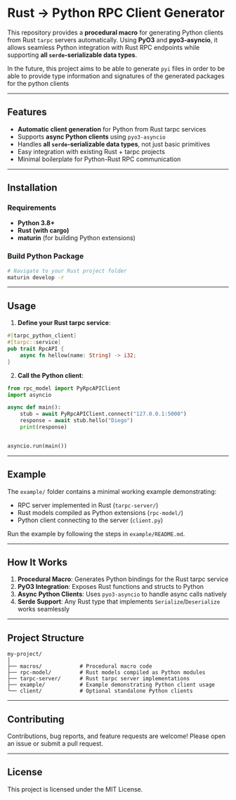 # Rust → Python RPC Client Generator

This repository provides a **procedural macro** for generating Python clients from Rust `tarpc` servers automatically. Using **PyO3** and **pyo3-asyncio**, it allows seamless Python integration with Rust RPC endpoints while supporting **all `serde`-serializable data types**.

In the future, this project aims to be able to generate `pyi` files in order to be able to provide type information and signatures of the generated packages for the python clients

---

## Features

* **Automatic client generation** for Python from Rust tarpc services
* Supports **async Python clients** using `pyo3-asyncio`
* Handles **all `serde`-serializable data types**, not just basic primitives
* Easy integration with existing Rust + tarpc projects
* Minimal boilerplate for Python-Rust RPC communication

---

## Installation

### Requirements

* **Python 3.8+**
* **Rust (with cargo)**
* **maturin** (for building Python extensions)

### Build Python Package

```bash
# Navigate to your Rust project folder
maturin develop -r
```

---

## Usage

1. **Define your Rust tarpc service**:

```rust
#[tarpc_python_client]
#[tarpc::service]
pub trait RpcAPI {
    async fn hellow(name: String) -> i32;
}
```

2. **Call the Python client**:

```python
from rpc_model import PyRpcAPIClient
import asyncio

async def main():
    stub = await PyRpcAPIClient.connect("127.0.0.1:5000")
    response = await stub.hello("Diego")
    print(response)


asyncio.run(main())
```

---

## Example

The `example/` folder contains a minimal working example demonstrating:

* RPC server implemented in Rust (`tarpc-server/`)
* Rust models compiled as Python extensions (`rpc-model/`)
* Python client connecting to the server (`client.py`)

Run the example by following the steps in `example/README.md`.

---

## How It Works

1. **Procedural Macro**: Generates Python bindings for the Rust tarpc service
2. **PyO3 Integration**: Exposes Rust functions and structs to Python
3. **Async Python Clients**: Uses `pyo3-asyncio` to handle async calls natively
4. **Serde Support**: Any Rust type that implements `Serialize`/`Deserialize` works seamlessly

---

## Project Structure

```
my-project/
│
├── macros/            # Procedural macro code
├── rpc-model/         # Rust models compiled as Python modules
├── tarpc-server/      # Rust tarpc server implementations
├── example/           # Example demonstrating Python client usage
└── client/            # Optional standalone Python clients
```

---

## Contributing

Contributions, bug reports, and feature requests are welcome! Please open an issue or submit a pull request.

---

## License

This project is licensed under the MIT License.
